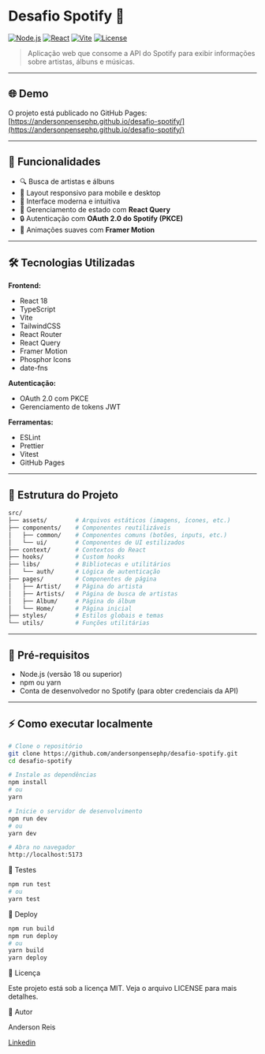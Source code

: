 # Desafio Spotify 🎵

[![Node.js](https://img.shields.io/badge/Node.js-18+-green?logo=node.js)](https://nodejs.org/)
[![React](https://img.shields.io/badge/React-18-blue?logo=react)](https://reactjs.org/)
[![Vite](https://img.shields.io/badge/Vite-4-yellow?logo=vite)](https://vitejs.dev/)
[![License](https://img.shields.io/badge/License-MIT-blue)](LICENSE)

> Aplicação web que consome a API do Spotify para exibir informações sobre artistas, álbuns e músicas.

---

## 🌐 Demo

O projeto está publicado no GitHub Pages:  
[https://andersonpensephp.github.io/desafio-spotify/](https://andersonpensephp.github.io/desafio-spotify/)

---

## 🚀 Funcionalidades

- 🔍 Busca de artistas e álbuns  
- 📱 Layout responsivo para mobile e desktop  
- 🎨 Interface moderna e intuitiva  
- 🔄 Gerenciamento de estado com **React Query**  
- 🔒 Autenticação com **OAuth 2.0 do Spotify (PKCE)**  
- 🎨 Animações suaves com **Framer Motion**  

---

## 🛠️ Tecnologias Utilizadas

**Frontend:**

- React 18  
- TypeScript  
- Vite  
- TailwindCSS  
- React Router  
- React Query  
- Framer Motion  
- Phosphor Icons  
- date-fns  

**Autenticação:**

- OAuth 2.0 com PKCE  
- Gerenciamento de tokens JWT  

**Ferramentas:**

- ESLint  
- Prettier  
- Vitest  
- GitHub Pages  

---
## 📂 Estrutura do Projeto


```bash
src/
├── assets/        # Arquivos estáticos (imagens, ícones, etc.)
├── components/    # Componentes reutilizáveis
│   ├── common/    # Componentes comuns (botões, inputs, etc.)
│   └── ui/        # Componentes de UI estilizados
├── context/       # Contextos do React
├── hooks/         # Custom hooks
├── libs/          # Bibliotecas e utilitários
│   └── auth/      # Lógica de autenticação
├── pages/         # Componentes de página
│   ├── Artist/    # Página do artista
│   ├── Artists/   # Página de busca de artistas
│   ├── Album/     # Página do álbum
│   └── Home/      # Página inicial
├── styles/        # Estilos globais e temas
└── utils/         # Funções utilitárias
```

---

## 🔧 Pré-requisitos

- Node.js (versão 18 ou superior)  
- npm ou yarn  
- Conta de desenvolvedor no Spotify (para obter credenciais da API)  

---

## ⚡ Como executar localmente

```bash
# Clone o repositório
git clone https://github.com/andersonpensephp/desafio-spotify.git
cd desafio-spotify

# Instale as dependências
npm install
# ou
yarn

# Inicie o servidor de desenvolvimento
npm run dev
# ou
yarn dev

# Abra no navegador
http://localhost:5173

```

🧪 Testes

```bash
npm run test
# ou
yarn test
```
🚀 Deploy

```bash
npm run build
npm run deploy
# ou
yarn build
yarn deploy
```
📄 Licença

Este projeto está sob a licença MIT.
Veja o arquivo LICENSE para mais detalhes.

👤 Autor

Anderson Reis

[Linkedin](https://www.linkedin.com/in/andersonfront/)


